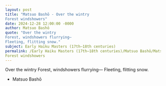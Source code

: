 ```yaml
---
layout: post
title: "Matsuo Bashō - Over the wintry
Forest windshowers"
date: 2024-12-28 12:00:00 -0000
author: Matsuo Bashō
quote: "Over the wintry
Forest, windshowers flurrying—
Fleeting, flitting snow."
subject: Early Haiku Masters (17th–18th centuries)
permalink: /Early Haiku Masters (17th–18th centuries)/Matsuo Bashō/Matsuo Bashō - Over the wintry
Forest windshowers
---
```


Over the wintry
Forest, windshowers flurrying—
Fleeting, flitting snow.

- Matsuo Bashō
